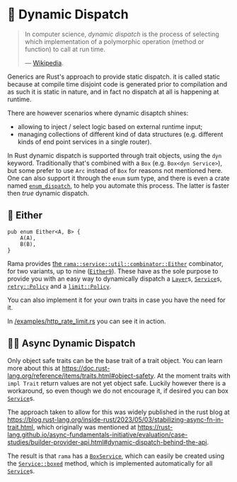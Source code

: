 # 🚚 Dynamic Dispatch

> In computer science, _dynamic dispatch_ is the process of selecting
> which implementation of a polymorphic operation (method or function) to call at run time.
>
> — [Wikipedia](https://en.wikipedia.org/wiki/Dynamic_dispatch).

Generics are Rust's approach to provide static dispatch. it is called static because
at compile time disjoint code is generated prior to compilation and as such it is static in nature,
and in fact no dispatch at all is happening at runtime.

There are however scenarios where dynamic disaptch shines:

- allowing to inject / select logic based on external runtime input;
- managing collections of different kind of data structures (e.g. different kinds of end point services in a single router).

In Rust dynamic dispatch is supported through trait objects, using the `dyn` keyword.
Traditionally that's combined with a `Box` (e.g. `Box<dyn Service>`), but some prefer to use `Arc` instead of `Box` for reasons not mentioned here.
One can also support it through the `enum` sum type, and there is even a crate named [`enum_dispatch`](https://docs.rs/enum_dispatch/latest/enum_dispatch/),
to help you automate this process. The latter is faster then _true_ dynamic dispatch.

## 🤷 Either

```rust,ignore
pub enum Either<A, B> {
    A(A),
    B(B),
}
```

Rama provides [the `rama::service::util::combinator::Either`](https://ramaproxy.org/docs/rama/service/util/combinators/enum.Either.html) combinator,
for two variants, up to nine ([`Either9`](https://ramaproxy.org/docs/rama/service/util/combinators/enum.Either9.html)). These have as the sole purpose
to provide you with an easy way to dynamically dispatch a [`Layer`](https://ramaproxy.org/docs/rama/service/layer/trait.Layer.html)s, [`Service`](https://ramaproxy.org/docs/rama/service/trait.Service.html)s, [`retry::Policy`](https://ramaproxy.org/docs/rama/http/layer/retry/trait.Policy.html) and a [`limit::Policy`](https://ramaproxy.org/docs/rama/service/layer/limit/policy/trait.Policy.html).

You can also implement it for your own traits in case you have the need for it.

In [/examples/http_rate_limit.rs](https://github.com/plabayo/rama/blob/main/examples/http_rate_limit.rs) you can see it in action.

## 😵‍💫 Async Dynamic Dispatch

Only object safe traits can be the base trait of a trait object. You can learn more about this at <https://doc.rust-lang.org/reference/items/traits.html#object-safety>. At the moment traits with `impl Trait` return values are not yet object safe. Luckily however there is a workaround, so even though we do not encourage it, if desired you can box [`Service`](https://ramaproxy.org/docs/rama/service/trait.Service.html)s.

The approach taken to allow for this was widely published in the rust blog at <https://blog.rust-lang.org/inside-rust/2023/05/03/stabilizing-async-fn-in-trait.html>, which originally was mentioned at <https://rust-lang.github.io/async-fundamentals-initiative/evaluation/case-studies/builder-provider-api.html#dynamic-dispatch-behind-the-api>.

The result is that `rama` has a [`BoxService`](https://ramaproxy.org/docs/rama/service/struct.BoxService.html), which can easily be created using the [`Service::boxed`](https://ramaproxy.org/docs/rama/service/trait.Service.html#method.boxed) method, which is implemented automatically for all [`Service`](https://ramaproxy.org/docs/rama/service/trait.Service.htm)s.
